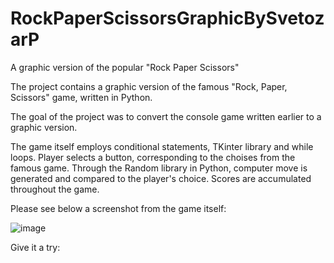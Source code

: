 # RockPaperScissorsGraphicBySvetozarP
A graphic version of the popular "Rock Paper Scissors"

The project contains a graphic version of the famous "Rock, Paper, Scissors" game, written in Python.

The goal of the project was to convert the console game written earlier to a graphic version.

The game itself employs conditional statements, TKinter library and while loops. Player selects a button, corresponding to the choises from the famous game. Through the Random library in Python, computer move is generated and compared to the player's choice. Scores are accumulated throughout the game.

Please see below a screenshot from the game itself:


![image](https://github.com/SvetozarP/RockPaperScissorsGraphicBySvetozarP/assets/145108913/3596730a-385f-42ee-9962-32651884f571)



Give it a try:
